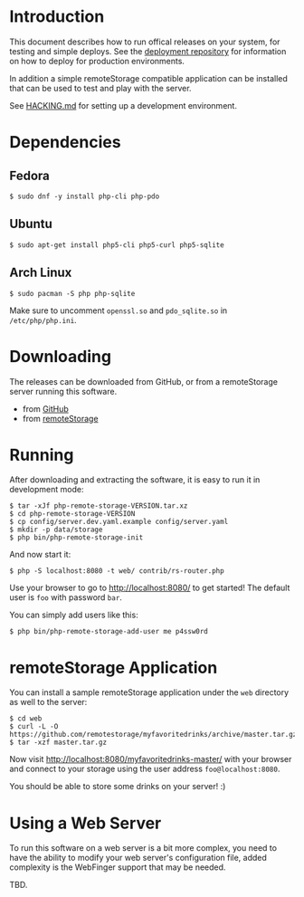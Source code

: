 # Introduction
This document describes how to run offical releases on your system, for 
testing and simple deploys. See the 
[deployment repository](https://github.com/fkooman/php-remote-storage-deployment/) 
for information on how to deploy for production environments. 

In addition a simple remoteStorage compatible application can be installed 
that can be used to test and play with the server.

See [HACKING.md](HACKING.md) for setting up a development environment.

# Dependencies
## Fedora

    $ sudo dnf -y install php-cli php-pdo

## Ubuntu

    $ sudo apt-get install php5-cli php5-curl php5-sqlite

## Arch Linux

    $ sudo pacman -S php php-sqlite

Make sure to uncomment `openssl.so` and `pdo_sqlite.so` in `/etc/php/php.ini`.

# Downloading
The releases can be downloaded from GitHub, or from a remoteStorage server 
running this software.

* from [GitHub](https://github.com/fkooman/php-remote-storage/releases)
* from [remoteStorage](https://storage.tuxed.net/fkooman/public/upload/php-remote-storage/releases.html)

# Running
After downloading and extracting the software, it is easy to run it in 
development mode:

    $ tar -xJf php-remote-storage-VERSION.tar.xz
    $ cd php-remote-storage-VERSION
    $ cp config/server.dev.yaml.example config/server.yaml
    $ mkdir -p data/storage
    $ php bin/php-remote-storage-init

And now start it:

    $ php -S localhost:8080 -t web/ contrib/rs-router.php

Use your browser to go to [http://localhost:8080/](http://localhost:8080/) to
get started! The default user is `foo` with password `bar`.

You can simply add users like this:

    $ php bin/php-remote-storage-add-user me p4ssw0rd

# remoteStorage Application
You can install a sample remoteStorage application under the `web` directory
as well to the server:

    $ cd web
    $ curl -L -O https://github.com/remotestorage/myfavoritedrinks/archive/master.tar.gz
    $ tar -xzf master.tar.gz

Now visit [http://localhost:8080/myfavoritedrinks-master/](http://localhost:8080/myfavoritedrinks-master/)
with your browser and connect to your storage using the user address 
`foo@localhost:8080`.

You should be able to store some drinks on your server! :)

# Using a Web Server
To run this software on a web server is a bit more complex, you need to have
the ability to modify your web server's configuration file, added complexity 
is the WebFinger support that may be needed.

TBD.
